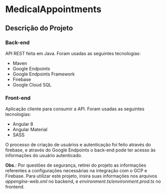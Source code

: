 # MedicalAppointments

## Descrição do Projeto

### Back-end

API REST feita em Java. Foram usadas as seguintes tecnologias:

- Maven
- Google Endpoints
- Google Endpoints Framework
- Firebase
- Google Cloud SQL

### Front-end

Aplicação cliente para consumir a API. Foram usadas as seguintes tecnologias:

- Angular 8
- Angular Material
- SASS

O processo de criação de usuários e autenticação foi feito através do firebase, e através do Google Endpoints o back-end pode ter acesso às informações do usuário autenticado.

**Obs**.: Por questões de segurança, retirei do projeto as informações referentes a configurações necessárias na integração com o GCP e Firebase. Para utilizar este projeto, insira suas informações nos arquivos _appengine-web.xml_ no backend, e _environment.ts/environment.prod.ts_ no frontend.
